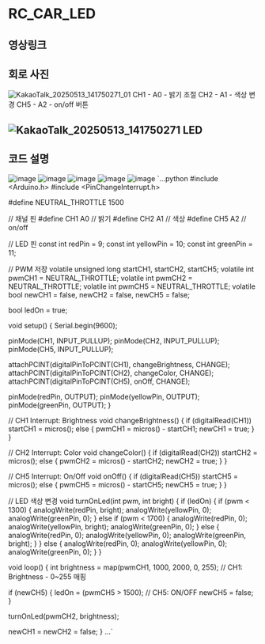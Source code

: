 # RC_CAR_LED

## 영상링크

## 회로 사진

![KakaoTalk_20250513_141750271_01](https://github.com/user-attachments/assets/82267823-d57e-43f0-a1ee-30a509f0f832)
CH1 - A0 - 밝기 조절
CH2 - A1 - 색상 변경
CH5 - A2 - on/off 버튼

![KakaoTalk_20250513_141750271](https://github.com/user-attachments/assets/58ccaad0-fa1b-4995-ace9-d87351cf9971)
LED
---


## 코드 설명
![image](https://github.com/user-attachments/assets/e2d2ed5b-92c9-48e3-ac76-92f93ed2bb09)
![image](https://github.com/user-attachments/assets/9fc0d122-a2f6-4a08-b143-d0b0205f4244)
![image](https://github.com/user-attachments/assets/20b2dc2b-a109-4079-a523-64be50a63b3e)
![image](https://github.com/user-attachments/assets/f78e9845-1bd6-458d-8083-bd1adf527914)
![image](https://github.com/user-attachments/assets/5f014206-6a17-44fb-9c1f-bd84bc6de9a9)
`...python
#include <Arduino.h>
#include <PinChangeInterrupt.h>

#define NEUTRAL_THROTTLE 1500

// 채널 핀
#define CH1 A0  // 밝기
#define CH2 A1  // 색상
#define CH5 A2  // on/off

// LED 핀
const int redPin = 9;
const int yellowPin = 10;
const int greenPin = 11;

// PWM 저장
volatile unsigned long startCH1, startCH2, startCH5;
volatile int pwmCH1 = NEUTRAL_THROTTLE;
volatile int pwmCH2 = NEUTRAL_THROTTLE;
volatile int pwmCH5 = NEUTRAL_THROTTLE;
volatile bool newCH1 = false, newCH2 = false, newCH5 = false;

bool ledOn = true;

void setup() {
  Serial.begin(9600);

  pinMode(CH1, INPUT_PULLUP);
  pinMode(CH2, INPUT_PULLUP);
  pinMode(CH5, INPUT_PULLUP);

  attachPCINT(digitalPinToPCINT(CH1), changeBrightness, CHANGE);
  attachPCINT(digitalPinToPCINT(CH2), changeColor, CHANGE);
  attachPCINT(digitalPinToPCINT(CH5), onOff, CHANGE);

  pinMode(redPin, OUTPUT);
  pinMode(yellowPin, OUTPUT);
  pinMode(greenPin, OUTPUT);
}

// CH1 Interrupt: Brightness
void changeBrightness() {
  if (digitalRead(CH1)) startCH1 = micros();
  else {
    pwmCH1 = micros() - startCH1;
    newCH1 = true;
  }
}

// CH2 Interrupt: Color
void changeColor() {
  if (digitalRead(CH2)) startCH2 = micros();
  else {
    pwmCH2 = micros() - startCH2;
    newCH2 = true;
  }
}

// CH5 Interrupt: On/Off
void onOff() {
  if (digitalRead(CH5)) startCH5 = micros();
  else {
    pwmCH5 = micros() - startCH5;
    newCH5 = true;
  }
}

// LED 색상 변경
void turnOnLed(int pwm, int bright) {
  if (ledOn) {
    if (pwm < 1300) {
      analogWrite(redPin, bright);
      analogWrite(yellowPin, 0);
      analogWrite(greenPin, 0);
    } else if (pwm < 1700) {
      analogWrite(redPin, 0);
      analogWrite(yellowPin, bright);
      analogWrite(greenPin, 0);
    } else {
      analogWrite(redPin, 0);
      analogWrite(yellowPin, 0);
      analogWrite(greenPin, bright);
    }
  } else {
    analogWrite(redPin, 0);
    analogWrite(yellowPin, 0);
    analogWrite(greenPin, 0);
  }
}

void loop() {
  int brightness = map(pwmCH1, 1000, 2000, 0, 255); // CH1: Brightness - 0~255 매핑

  if (newCH5) {
    ledOn = (pwmCH5 > 1500);  // CH5: ON/OFF
    newCH5 = false;
  }

  turnOnLed(pwmCH2, brightness);

  newCH1 = newCH2 = false;
}
...`
